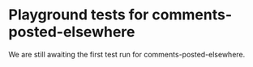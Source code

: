 # Playground tests for comments-posted-elsewhere
We are still awaiting the first test run for comments-posted-elsewhere.

